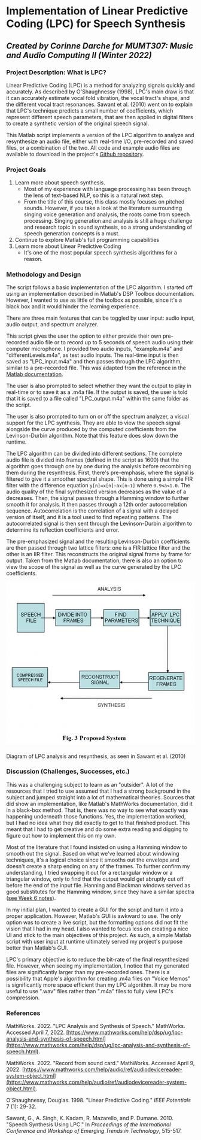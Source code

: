 # Implementation of Linear Predictive Coding (LPC) for Speech Synthesis

## *Created by Corinne Darche for MUMT307: Music and Audio Computing II (Winter 2022)*

### Project Description: What is LPC?

Linear Predictive Coding (LPC) is a method for analyzing signals quickly and accurately. As described by O'Shaughnessy (1998), LPC's main draw is that it can accurately estimate vocal fold vibration, the vocal tract's shape, and the different vocal tract resonances. Sawant et al. (2010) went on to explain that LPC's technique predicts a small number of coefficients, which represent different speech parameters, that are then applied in digital filters to create a synthetic version of the original speech signal.
	
This Matlab script implements a version of the LPC algorithm to analyze and resynthesize an audio file, either with real-time I/O, pre-recorded and saved files, or a combination of the two. All code and example audio files are available to download in the project's [Github repository](https://github.com/corinnedarche/MUMT307_FinalProject).

### Project Goals

1. Learn more about speech synthesis. 
   - Most of my experience with language processing has been through the lens of text-based NLP, so this is a natural next step.
   - From the title of this course, this class mostly focuses on pitched sounds. However, if you take a look at the literature surrounding singing voice generation and analysis, the roots come from speech processing. Singing generation and analysis is still a huge challenge and research topic in sound synthesis, so a strong understanding of speech generation concepts is a must.
2. Continue to explore Matlab's full programming capabilities
3. Learn more about Linear Predictive Coding
   - It's one of the most popular speech synthesis algorithms for a reason.

### Methodology and Design

The script follows a basic implementation of the LPC algorithm. I started off using an implementation described in Matlab's DSP Toolbox documentation. However, I wanted to use as little of the toolbox as possible, since it's a black box and it would hinder the learning experience. 
	
There are three main features that can be toggled by user input: audio input, audio output, and spectrum analyzer.

This script gives the user the option to either provide their own pre-recorded audio file or to record up to 5 seconds of speech audio using their computer microphone. I provided two audio inputs, "example.m4a" and "differentLevels.m4a", as test audio inputs. The real-time input is then saved as "LPC_input.m4a" and then passes through the LPC algorithm, similar to a pre-recorded file. This was adapted from the reference in the [Matlab documentation](https://www.mathworks.com/help/audio/ref/audiodevicereader-system-object.html).

The user is also prompted to select whether they want the output to play in real-time or to save it as a .m4a file. If the output is saved, the user is told that it is saved to a file called "LPC_output.m4a" within the same folder as the script.

The user is also prompted to turn on or off the spectrum analyzer, a visual support for the LPC synthesis. They are able to view the speech signal alongside the curve produced by the computed coefficients from the Levinson-Durbin algorithm. Note that this feature does slow down the runtime.
	
The LPC algorithm can be divided into different sections. The complete audio file is divided into frames (defined in the script as 1600) that the algorithm goes through one by one during the analysis before recombining them during the resynthesis. First, there's pre-emphasis, where the signal is filtered to give it a smoother spectral shape. This is done using a simple FIR filter with the difference equation `y[n]=x[n]−ax[n−1]` where `0.9<a<1.0`. The audio quality of the final synthesized version decreases as the value of a decreases. Then, the signal passes through a Hamming window to further smooth it for analysis. It then passes through a 12th order autocorrelation sequence. Autocorrelation is the correlation of a signal with a delayed version of itself, and it is a tool used to find repeating patterns. The autocorrelated signal is then sent through the Levinson-Durbin algorithm to determine its reflection coefficients and error.
	
The pre-emphasized signal and the resulting Levinson-Durbin coefficients are then passed through two lattice filters: one is a FIR lattice filter and the other is an IIR filter. This reconstructs the original signal frame by frame for output. Taken from the Matlab documentation, there is also an option to view the scope of the signal as well as the curve generated by the LPC coefficients.

<p align="centre">
	<img src="/docs/assets/diagram.png"></img>
	<figcaption>Diagram of LPC analysis and resynthesis, as seen in Sawant et al. (2010)</figcaption>
</p>

### Discussion (Challenges, Successes, etc.)

This was a challenging subject to learn as an "outsider". A lot of the resources that I tried to use assumed that I had a strong background in the subject and jumped straight into a lot of mathematical theories. Sources that did show an implementation, like Matlab's MathWorks documentation, did it in a black-box method. That is, there was no way to see what exactly was happening underneath those functions. Yes, the implementation worked, but I had no idea what they did exactly to get to that finished product. This meant that I had to get creative and do some extra reading and digging to figure out how to implement this on my own.
	
Most of the literature that I found insisted on using a Hamming window to smooth out the signal. Based on what we've learned about windowing techniques, it's a logical choice since it smooths out the envelope and doesn't create a sharp ending on any of the frames. To further confirm my understanding, I tried swapping it out for a rectangular window or a triangular window, only to find that the output would get abruptly cut off before the end of the input file. Hanning and Blackman windows served as good substitutes for the Hamming window, since they have a similar spectra ([see Week 6 notes](https://www.music.mcgill.ca/~gary/307/week6/node12.html)). 
	
In my initial plan, I wanted to create a GUI for the script and turn it into a proper application. However, Matlab's GUI is awkward to use. The only option was to create a live script, but the formatting options did not fit the vision that I had in my head. I also wanted to focus less on creating a nice UI and stick to the main objectives of this project. As such, a simple Matlab script with user input at runtime ultimately served my project's purpose better than Matlab's GUI.
	
LPC's primary objective is to reduce the bit-rate of the final resynthesized file. However, when seeing my implementation, I notice that my generated files are significantly larger than my pre-recorded ones. There is a possibility that Apple's algorithm for creating .m4a files on "Voice Memos" is significantly more space efficient than my LPC algorithm. It may be more useful to use ".wav" files rather than ".m4a" files to fully view LPC's compression.

### References

MathWorks. 2022. "LPC Analysis and Synthesis of Speech." MathWorks. Accessed April 7, 2022. [https://www.mathworks.com/help/dsp/ug/lpc-analysis-and-synthesis-of-speech.html](https://www.mathworks.com/help/dsp/ug/lpc-analysis-and-synthesis-of-speech.html).

MathWorks. 2022. "Record from sound card." MathWorks. Accessed April 9, 2022. [https://www.mathworks.com/help/audio/ref/audiodevicereader-system-object.html](https://www.mathworks.com/help/audio/ref/audiodevicereader-system-object.html).

O'Shaughnessy, Douglas. 1998. "Linear Predictive Coding." *IEEE Potentials* 7 (1): 29-32.

Sawant, G., A. Singh, K. Kadam, R. Mazarello, and P. Dumane. 2010. "Speech Synthesis Using LPC." In *Proceedings of the International Conference and Workshop of Emerging Trends in Technology*, 515-517.
